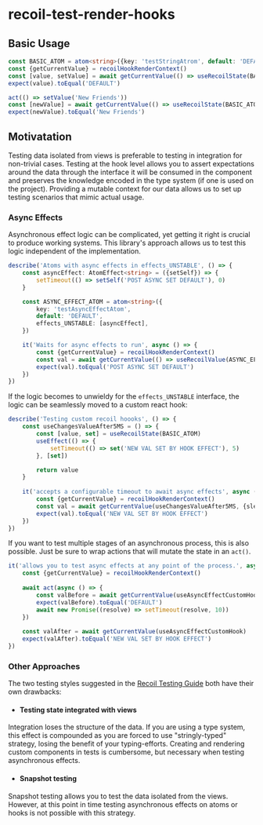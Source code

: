 # recoil-test-render-hooks

## Basic Usage

```typescript
const BASIC_ATOM = atom<string>({key: 'testStringAtrom', default: 'DEFAULT'})
const {getCurrentValue} = recoilHookRenderContext()
const [value, setValue] = await getCurrentValue(() => useRecoilState(BASIC_ATOM))
expect(value).toEqual('DEFAULT')

act(() => setValue('New Friends'))
const [newValue] = await getCurrentValue(() => useRecoilState(BASIC_ATOM))
expect(newValue).toEqual('New Friends')
```

## Motivatation

Testing data isolated from views is preferable to testing in integration for non-trivial cases. Testing at the hook
level allows you to assert expectations around the data through the interface it will be consumed in the component
and preserves the knowledge encoded in the type system (if one is used on the project).
Providing a mutable context for our data allows us to set up testing scenarios that mimic actual usage.

### Async Effects
Asynchronous effect logic can be complicated, yet getting it right is crucial to produce working systems.
This library's approach allows us to test this logic independent of the implementation.

```typescript
describe('Atoms with async effects in effects_UNSTABLE', () => {
    const asyncEffect: AtomEffect<string> = ({setSelf}) => {
        setTimeout(() => setSelf('POST ASYNC SET DEFAULT'), 0)
    }

    const ASYNC_EFFECT_ATOM = atom<string>({
        key: 'testAsyncEffectAtom',
        default: 'DEFAULT',
        effects_UNSTABLE: [asyncEffect],
    })

    it('Waits for async effects to run', async () => {
        const {getCurrentValue} = recoilHookRenderContext()
        const val = await getCurrentValue(() => useRecoilValue(ASYNC_EFFECT_ATOM))
        expect(val).toEqual('POST ASYNC SET DEFAULT')
    })
})
```


If the logic becomes to unwieldy for the ```effects_UNSTABLE``` interface, the logic can be seamlessly moved to a custom
react hook:

```typescript
describe('Testing custom recoil hoooks', () => {
    const useChangesValueAfter5MS = () => {
        const [value, set] = useRecoilState(BASIC_ATOM)
        useEffect(() => {
            setTimeout(() => set('NEW VAL SET BY HOOK EFFECT'), 5)
        }, [set])

        return value
    }
    
    it('accepts a configurable timeout to await async effects', async () => {
        const {getCurrentValue} = recoilHookRenderContext()
        const val = await getCurrentValue(useChangesValueAfter5MS, {sleepFor: 10})
        expect(val).toEqual('NEW VAL SET BY HOOK EFFECT')
    })
})
```


If you want to test multiple stages of an asynchronous process, this is also possible.
Just be sure to wrap actions that will mutate the state in an ```act()```.

```typescript
it('allows you to test async effects at any point of the process.', async () => {
    const {getCurrentValue} = recoilHookRenderContext()
    
    await act(async () => {
        const valBefore = await getCurrentValue(useAsyncEffectCustomHook)
        expect(valBefore).toEqual('DEFAULT')
        await new Promise((resolve) => setTimeout(resolve, 10))
    })
    
    const valAfter = await getCurrentValue(useAsyncEffectCustomHook)
    expect(valAfter).toEqual('NEW VAL SET BY HOOK EFFECT')
})
```

### Other Approaches

The two testing styles suggested in the [Recoil Testing Guide](https://recoiljs.org/docs/guides/testing/)
both have their own drawbacks:

- #### Testing state integrated with views

Integration loses the structure of the data. If you are using a type system, this effect is compounded as you are forced
to use "stringly-typed" strategy, losing the benefit of your typing-efforts. Creating and rendering custom components in
tests is cumbersome, but necessary when testing asynchronous effects.

- #### Snapshot testing

Snapshot testing allows you to test the data isolated from the views. However, at this point in time testing
asynchronous effects on atoms or hooks is not possible with this strategy.

